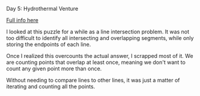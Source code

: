 Day 5: Hydrothermal Venture

[Full info here](https://adventofcode.com/2021/day/5)

I looked at this puzzle for a while as a line intersection problem. It was not
too difficult to identify all intersecting and overlapping segments, while only
storing the endpoints of each line.

Once I realized this overcounts the actual answer, I scrapped most of it. We are
counting points that overlap at least once, meaning we don't want to count any
given point more than once.

Without needing to compare lines to other lines, it was just a matter of iterating
and counting all the points.
